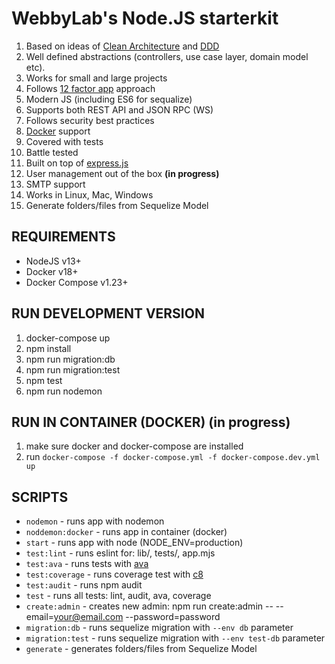 # WebbyLab's Node.JS starterkit

1. Based on ideas of [Clean Architecture](https://blog.cleancoder.com/uncle-bob/2012/08/13/the-clean-architecture.html) and [DDD](https://dddcommunity.org/)
2. Well defined abstractions (controllers, use case layer, domain model etc).
3. Works for small and large projects
4. Follows [12 factor app](https://12factor.net/) approach
5. Modern JS (including ES6 for sequalize)
6. Supports both REST API and JSON RPC (WS)
7. Follows security best practices
8. [Docker](https://docs.docker.com/) support
9. Covered with tests
10. Battle tested
11. Built on top of [express.js](https://expressjs.com/)
12. User management out of the box **(in progress)**
13. SMTP support
14. Works in Linux, Mac, Windows
15. Generate folders/files from Sequelize Model

## REQUIREMENTS
* NodeJS v13+
* Docker v18+
* Docker Compose v1.23+

## RUN DEVELOPMENT VERSION
1. docker-compose up
2. npm install
3. npm run migration:db
4. npm run migration:test
5. npm test
6. npm run nodemon

## RUN IN CONTAINER (DOCKER) (in progress)
1. make sure docker and docker-compose are installed 
2. run `docker-compose -f docker-compose.yml -f docker-compose.dev.yml up`

## SCRIPTS
* `nodemon` - runs app with nodemon
* `noddemon:docker` - runs app in container (docker)
* `start` - runs app with node (NODE_ENV=production)
* `test:lint` - runs eslint for: lib/, tests/, app.mjs
* `test:ava` - runs tests with [ava](https://github.com/avajs/ava)
* `test:coverage` - runs coverage test with [c8](https://github.com/bcoe/c8)
* `test:audit` - runs npm audit
* `test` - runs all tests: lint, audit, ava, coverage
* `create:admin` - creates new admin: npm run create:admin -- --email=your@email.com --password=password
* `migration:db` - runs sequelize migration with `--env db` parameter
* `migration:test` - runs sequelize migration with `--env test-db` parameter
* `generate` - generates folders/files from Sequelize Model

